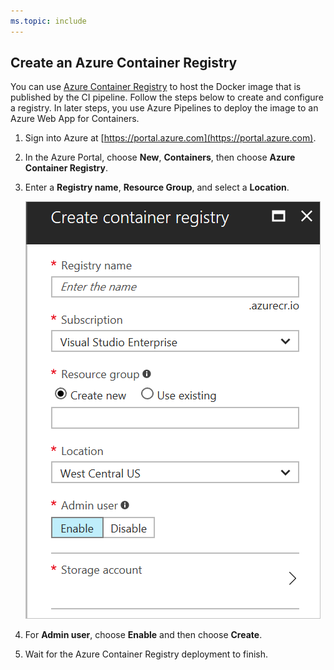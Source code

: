 ```yaml
---
ms.topic: include
---
```


##  Create an Azure Container Registry    

You can use [Azure Container Registry](/azure/container-registry/) to host the Docker image that is published by the CI pipeline.  Follow the steps below to create and configure a registry.  In later steps, you use Azure Pipelines to deploy the image to an Azure Web App for Containers.

1. Sign into Azure at [https://portal.azure.com](https://portal.azure.com).

1. In the Azure Portal, choose **New**, **Containers**, then choose **Azure Container Registry**.    

1. Enter a **Registry name**, **Resource Group**, and select a **Location**.    

   ![Container Registry settings](../media/createacr.png)

1. For **Admin user**, choose **Enable** and then choose **Create**.

1. Wait for the Azure Container Registry deployment to finish.
